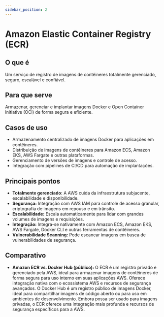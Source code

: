 ```yaml
---
sidebar_position: 2
---
```


# Amazon Elastic Container Registry (ECR)

## O que é
Um serviço de registro de imagens de contêineres totalmente gerenciado, seguro, escalável e confiável.

## Para que serve
Armazenar, gerenciar e implantar imagens Docker e Open Container Initiative (OCI) de forma segura e eficiente.

## Casos de uso
- Armazenamento centralizado de imagens Docker para aplicações em contêineres.
- Distribuição de imagens de contêineres para Amazon ECS, Amazon EKS, AWS Fargate e outras plataformas.
- Gerenciamento de versões de imagens e controle de acesso.
- Integração com pipelines de CI/CD para automação de implantações.

## Principais pontos
- **Totalmente gerenciado:** A AWS cuida da infraestrutura subjacente, escalabilidade e disponibilidade.
- **Segurança:** Integração com AWS IAM para controle de acesso granular, criptografia de imagens em repouso e em trânsito.
- **Escalabilidade:** Escala automaticamente para lidar com grandes volumes de imagens e requisições.
- **Integração:** Integra-se nativamente com Amazon ECS, Amazon EKS, AWS Fargate, Docker CLI e outras ferramentas de contêineres.
- **Vulnerabilidade Scanning:** Pode escanear imagens em busca de vulnerabilidades de segurança.

## Comparativo
- **Amazon ECR vs. Docker Hub (público):** O ECR é um registro privado e gerenciado pela AWS, ideal para armazenar imagens de contêineres de forma segura para uso interno em suas aplicações AWS. Oferece integração nativa com o ecossistema AWS e recursos de segurança avançados. O Docker Hub é um registro público de imagens Docker, ideal para compartilhar imagens de código aberto ou para uso em ambientes de desenvolvimento. Embora possa ser usado para imagens privadas, o ECR oferece uma integração mais profunda e recursos de segurança específicos para a AWS. 